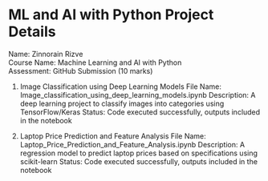 # ML and AI with Python Project Details

Name: Zinnorain Rizve  
Course Name: Machine Learning and AI with Python  
Assessment: GitHub Submission (10 marks)

1. Image Classification using Deep Learning Models
   File Name: Image_classification_using_deep_learning_models.ipynb
   Description: A deep learning project to classify images into categories using TensorFlow/Keras
   Status: Code executed successfully, outputs included in the notebook


3. Laptop Price Prediction and Feature Analysis
   File Name: Laptop_Price_Prediction_and_Feature_Analysis.ipynb 
   Description: A regression model to predict laptop prices based on specifications using scikit-learn
   Status: Code executed successfully, outputs included in the notebook
